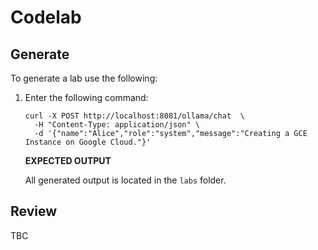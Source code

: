 # Codelab 

## Generate

To generate a lab use the following:

1. Enter the following command:

   ```
   curl -X POST http://localhost:8081/ollama/chat  \
     -H "Content-Type: application/json" \
     -d '{"name":"Alice","role":"system","message":"Creating a GCE Instance on Google Cloud."}'
   ```

   __EXPECTED OUTPUT__

   All generated output is located in the `labs` folder.
   

## Review

TBC
